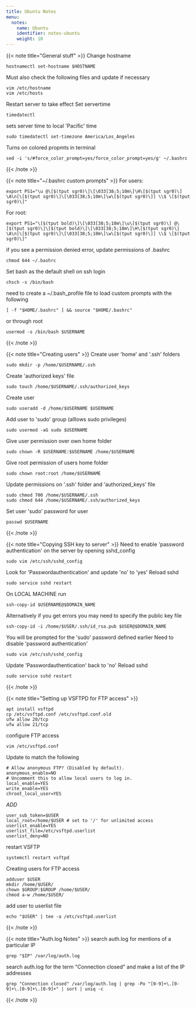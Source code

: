```yaml
---
title: Ubuntu Notes
menu:
  notes:
    name: Ubuntu
    identifier: notes-ubuntu
    weight: 10
---
```


<!--General Stuff-->
{{< note title="General stuff" >}}
Change hostname
```
hostnamectl set-hostname $HOSTNAME
```
Must also check the following files and update if necessary
```
vim /etc/hostname
vim /etc/hosts
```
Restart server to take effect
Set servertime
```
timedatectl
```
sets server time to local 'Pacific' time
```
sudo timedatectl set-timezone America/Los_Angeles
```
Turns on colored propmts in terminal
```
sed -i 's/#force_color_prompt=yes/force_color_prompt=yes/g' ~/.bashrc
```
{{< /note >}}


<!--Custom Prompts-->
{{< note title="~/.bashrc custom prompts" >}}
For users:
```
export PS1="\u @\[$(tput sgr0)\]\[\033[38;5;10m\]\H\[$(tput sgr0)\] \A\n[\[$(tput sgr0)\]\[\033[38;5;10m\]\w\[$(tput sgr0)\]] \\$ \[$(tput sgr0)\]"
```
For root:
```
export PS1="\[$(tput bold)\]\[\033[38;5;10m\]\u\[$(tput sgr0)\] @\[$(tput sgr0)\]\[$(tput bold)\]\[\033[38;5;10m\]\H\[$(tput sgr0)\] \A\n[\[$(tput sgr0)\]\[\033[38;5;10m\]\w\[$(tput sgr0)\]] \\$ \[$(tput sgr0)\]"
```
if you see a permission denied error, update permissions of .bashrc
```
chmod 644 ~/.bashrc
```
Set bash as the default shell on ssh login
```
chsch -s /bin/bash
```
need to create a ~/.bash_profile file to load custom prompts with the following
```
[ -f "$HOME/.bashrc" ] && source "$HOME/.bashrc"
```
or through root
```
usermod -s /bin/bash $USERNAME
```
{{< /note >}}


<!--Creating Users-->
{{< note title="Creating users" >}}
Create user 'home' and '.ssh' folders
```
sudo mkdir -p /home/$USERNAME/.ssh
```
Create 'authorized keys' file
```
sudo touch /home/$USERNAME/.ssh/authorized_keys
```
Create user
```
sudo useradd -d /home/$USERNAME $USERNAME
```
Add user to 'sudo' group (alllows sudo privileges)
```
sudo usermod -aG sudo $USERNAME
```
Give user permission over own home folder
```
sudo chown -R $USERNAME:$USERNAME /home/$USERNAME
```
Give root permission of users home folder
```
sudo chown root:root /home/$USERNAME
```
Update permissions on '.ssh' folder and 'authorized_keys' file
```
sudo chmod 700 /home/$USERNAME/.ssh
sudo chmod 644 /home/$USERNAME/.ssh/authorized_keys
```
Set user 'sudo' password for user
```
passwd $USERNAME
```
{{< /note >}}


<!--Copying SSH Key to a Remote Server-->
{{< note title="Copying SSH key to server" >}}
Need to enable 'password authentication' on the server by opening sshd_config
```
sudo vim /etc/ssh/sshd_config
```
Look for 'Passwordauthentication' and update 'no' to 'yes'
Reload sshd
```
sudo service sshd restart
```
On LOCAL MACHINE run
```
ssh-copy-id $USERNAME@$DOMAIN_NAME
```
Alternatively if you get errors you may need to specify the public key file
```
ssh-copy-id -i /home/$USER/.ssh/id_rsa.pub $USER@$DOMAIN_NAME
```
You will be prompted for the 'sudo' password defined earlier
Need to disable 'password authentication'
```
sudo vim /etc/ssh/sshd_config
```
Update 'Passwordauthentication' back to 'no'
Reload sshd
```
sudo service sshd restart
```
{{< /note >}}


<!--Setting up SFTP Access-->
{{< note title="Setting up VSFTPD for FTP access" >}}
```
apt install vsftpd
cp /etc/vsftpd.conf /etc/vsftpd.conf.old
ufw allow 20/tcp
ufw allow 21/tcp
```
configure FTP access
```
vim /etc/vsftpd.conf
```
Update to match the following
```
# Allow anonymous FTP? (Disabled by default).
anonymous_enable=NO
# Uncomment this to allow local users to log in.
local_enable=YES
write_enable=YES
chroot_local_user=YES
```
*ADD*
```
user_sub_token=$USER
local_root=/home/$USER # set to '/' for unlimited access
userlist_enable=YES
userlist_file=/etc/vsftpd.userlist
userlist_deny=NO
```
restart VSFTP
```
systemctl restart vsftpd
```
Creating users for FTP access
```
adduser $USER
mkdir /home/$USER/
chown $GROUP:$GROUP /home/$USER/
chmod a-w /home/$USER/
```
add user to userlist file
```
echo "$USER" | tee -a /etc/vsftpd.userlist
```
{{< /note >}}


<!--Auth.log Notes-->
{{< note title="Auth.log Notes" >}}
search auth.log for mentions of a particular IP
```
grep "$IP" /var/log/auth.log
```
search auth.log for the term "Connection closed" and make a list of the IP addresses
```
grep "Connection closed" /var/log/auth.log | grep -Po "[0-9]+\.[0-9]+\.[0-9]+\.[0-9]+" | sort | uniq -c
```
{{< /note >}}
